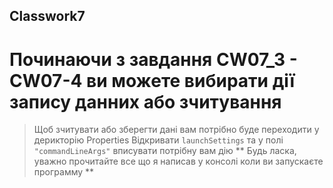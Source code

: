 ## Classwork7

# Починаючи з завдання CW07_3 - CW07-4 ви можете вибирати дії запису данних або зчитування
>  Щоб зчитувати або зберегти дані вам потрібно буде переходити у дерикторію Properties 
> Відкривати `launchSettings` та у полі `"commandLineArgs"` вписувати потрібну вам дію
** Будь ласка, уважно прочитайте все що я написав у консолі коли ви запускаєте программу **

